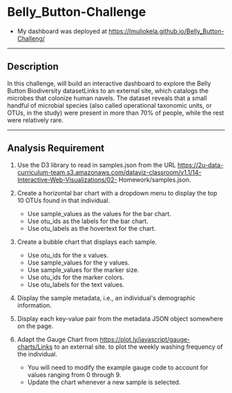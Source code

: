 # Belly_Button-Challenge

- My dashboard was deployed at https://lmuliokela.github.io/Belly_Button-Challeng/

---

## Description

In this challenge, will build an interactive dashboard to explore the Belly Button Biodiversity datasetLinks to an external site, which catalogs the microbes that colonize human navels. The dataset reveals that a small handful of microbial species (also called operational taxonomic units, or OTUs, in the study) were present in more than 70% of people, while the rest were relatively rare.

---

## Analysis Requirement

1. Use the D3 library to read in samples.json from the URL https://2u-data-curriculum-team.s3.amazonaws.com/dataviz-classroom/v1.1/14-Interactive-Web-Visualizations/02- 
   Homework/samples.json.

2. Create a horizontal bar chart with a dropdown menu to display the top 10 OTUs found in that individual.

   - Use sample_values as the values for the bar chart.
   - Use otu_ids as the labels for the bar chart.
   - Use otu_labels as the hovertext for the chart.

3. Create a bubble chart that displays each sample.

   - Use otu_ids for the x values.
   - Use sample_values for the y values.
   - Use sample_values for the marker size.
   - Use otu_ids for the marker colors.
   - Use otu_labels for the text values.

4. Display the sample metadata, i.e., an individual's demographic information.

5. Display each key-value pair from the metadata JSON object somewhere on the page.

6. Adapt the Gauge Chart from https://plot.ly/javascript/gauge-charts/Links to an external site. to plot the weekly washing frequency of the individual.

   - You will need to modify the example gauge code to account for values ranging from 0 through 9.
   - Update the chart whenever a new sample is selected.








